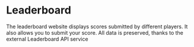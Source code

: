 # Leaderboard
The leaderboard website displays scores submitted by different players. It also allows you to submit your score. All data is preserved, thanks to the external Leaderboard API service
